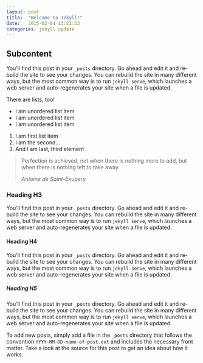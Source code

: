 ```yaml
---
layout: post
title:  "Welcome to Jekyll!"
date:   2015-02-04 13:21:33
categories: jekyll update
---
```


<h2>Subcontent</h2>

You’ll find this post in your `_posts` directory. Go ahead and edit it and re-build the site to see your changes. You can rebuild the site in many different ways, but the most common way is to run `jekyll serve`, which launches a web server and auto-regenerates your site when a file is updated.

There are lists, too!

<ul>
	<li>I am unordered list item</li>
	<li>I am unordered list item</li>
	<li>I am unordered list item</li>
</ul>

<ol>
	<li>I am first list item</li>
	<li>I am the second...</li>
	<li>And I am last, third element</li>
</ol>

<blockquote>
	<p>
    Perfection is achieved, not when there is nothing more to add, but when there is nothing left to take away.
  </p>
  <footer><cite title="Antoine de Saint-Exupéry">Antoine de Saint-Exupéry</cite></footer>
</blockquote>

<h3>Heading H3</h3>

You’ll find this post in your `_posts` directory. Go ahead and edit it and re-build the site to see your changes. You can rebuild the site in many different ways, but the most common way is to run `jekyll serve`, which launches a web server and auto-regenerates your site when a file is updated.

<h4>Heading H4</h4>

You’ll find this post in your `_posts` directory. Go ahead and edit it and re-build the site to see your changes. You can rebuild the site in many different ways, but the most common way is to run `jekyll serve`, which launches a web server and auto-regenerates your site when a file is updated.

<h5>Heading H5</h5>

You’ll find this post in your `_posts` directory. Go ahead and edit it and re-build the site to see your changes. You can rebuild the site in many different ways, but the most common way is to run `jekyll serve`, which launches a web server and auto-regenerates your site when a file is updated.

To add new posts, simply add a file in the `_posts` directory that follows the convention `YYYY-MM-DD-name-of-post.ext` and includes the necessary front matter. Take a look at the source for this post to get an idea about how it works.